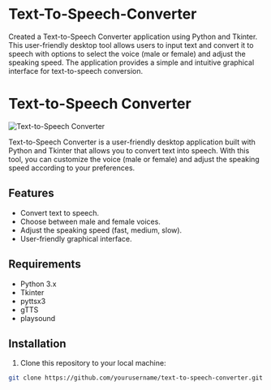 # Text-To-Speech-Converter
Created a Text-to-Speech Converter application using Python and Tkinter. This user-friendly desktop tool allows users to input text and convert it to speech with options to select the voice (male or female) and adjust the speaking speed. The application provides a simple and intuitive graphical interface for text-to-speech conversion.

# Text-to-Speech Converter

![Text-to-Speech Converter]((https://github.com/ghost-911/Text-To-Speech-Converter/blob/75b3f9bc3cf5a616bdb95b3d81b9057adf6fd8c4/Screenshot_20231031_194655.png)) <!-- Replace with the URL of an image for your application -->

Text-to-Speech Converter is a user-friendly desktop application built with Python and Tkinter that allows you to convert text into speech. With this tool, you can customize the voice (male or female) and adjust the speaking speed according to your preferences.

## Features

- Convert text to speech.
- Choose between male and female voices.
- Adjust the speaking speed (fast, medium, slow).
- User-friendly graphical interface.

## Requirements

- Python 3.x
- Tkinter
- pyttsx3
- gTTS
- playsound

## Installation

1. Clone this repository to your local machine:

```bash
git clone https://github.com/yourusername/text-to-speech-converter.git
